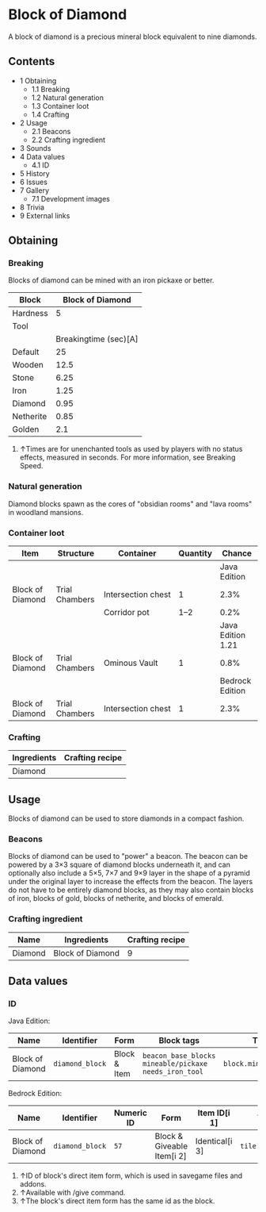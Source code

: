 # Block of Diamond
A block of diamond is a precious mineral block equivalent to nine diamonds.

## Contents
- 1 Obtaining
	- 1.1 Breaking
	- 1.2 Natural generation
	- 1.3 Container loot
	- 1.4 Crafting
- 2 Usage
	- 2.1 Beacons
	- 2.2 Crafting ingredient
- 3 Sounds
- 4 Data values
	- 4.1 ID
- 5 History
- 6 Issues
- 7 Gallery
	- 7.1 Development images
- 8 Trivia
- 9 External links

## Obtaining
### Breaking
Blocks of diamond can be mined with an iron pickaxe or better.

| Block     | Block of Diamond      |
|-----------|-----------------------|
| Hardness  | 5                     |
| Tool      |                       |
|           | Breakingtime (sec)[A] |
| Default   | 25                    |
| Wooden    | 12.5                  |
| Stone     | 6.25                  |
| Iron      | 1.25                  |
| Diamond   | 0.95                  |
| Netherite | 0.85                  |
| Golden    | 2.1                   |

1. ↑Times are for unenchanted tools as used by players with no status effects, measured in seconds. For more information, see Breaking Speed.

### Natural generation
Diamond blocks spawn as the cores of "obsidian rooms" and "lava rooms" in woodland mansions.

### Container loot
| Item             | Structure      | Container          | Quantity | Chance            |
|------------------|----------------|--------------------|----------|-------------------|
|                  |                |                    |          | Java Edition      |
| Block of Diamond | Trial Chambers | Intersection chest | 1        | 2.3%              |
|                  |                | Corridor pot       | 1–2      | 0.2%              |
|                  |                |                    |          | Java Edition 1.21 |
| Block of Diamond | Trial Chambers | Ominous Vault      | 1        | 0.8%              |
|                  |                |                    |          | Bedrock Edition   |
| Block of Diamond | Trial Chambers | Intersection chest | 1        | 2.3%              |

### Crafting
| Ingredients | Crafting recipe |
|-------------|-----------------|
| Diamond     |                 |

## Usage
Blocks of diamond can be used to store diamonds in a compact fashion. 

### Beacons
Blocks of diamond can be used to "power" a beacon. The beacon can be powered by a 3×3 square of diamond blocks underneath it, and can optionally also include a 5×5, 7×7 and 9×9 layer in the shape of a pyramid under the original layer to increase the effects from the beacon. The layers do not have to be entirely diamond blocks, as they may also contain blocks of iron, blocks of gold, blocks of netherite, and blocks of emerald.

### Crafting ingredient
| Name    | Ingredients      | Crafting recipe |
|---------|------------------|-----------------|
| Diamond | Block of Diamond | 9               |

## Data values
### ID
Java Edition:

| Name             | Identifier      | Form         | Block tags                                                        | Translation key                 |
|------------------|-----------------|--------------|-------------------------------------------------------------------|---------------------------------|
| Block of Diamond | `diamond_block` | Block & Item | `beacon_base_blocks`<br/>`mineable/pickaxe`<br/>`needs_iron_tool` | `block.minecraft.diamond_block` |

Bedrock Edition:

| Name             | Identifier      | Numeric ID | Form                       | Item ID[i 1]   | Translation key           |
|------------------|-----------------|------------|----------------------------|----------------|---------------------------|
| Block of Diamond | `diamond_block` | `57`       | Block & Giveable Item[i 2] | Identical[i 3] | `tile.diamond_block.name` |

1. ↑ID of block's direct item form, which is used in savegame files and addons.
2. ↑Available with /give command.
3. ↑The block's direct item form has the same id as the block.


